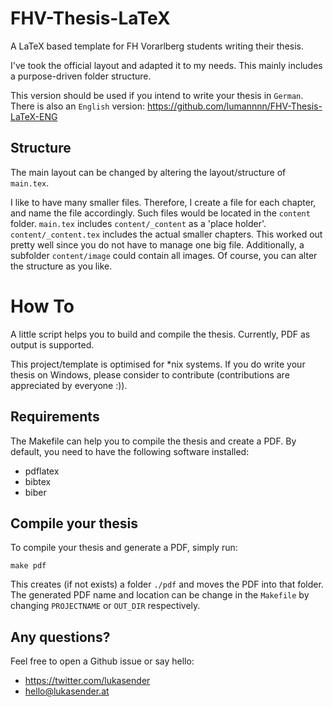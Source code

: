 FHV-Thesis-LaTeX
================

A LaTeX based template for FH Vorarlberg students writing their thesis.

I've took the official layout and adapted it to my needs. This mainly
includes a purpose-driven folder structure.

This version should be used if you intend to write your thesis in `German`.
There is also an `English` version: https://github.com/lumannnn/FHV-Thesis-LaTeX-ENG

Structure
---------

The main layout can be changed by altering the layout/structure of
``main.tex``.

I like to have many smaller files. Therefore, I create a file for each
chapter, and name the file accordingly. Such files would be located in the
``content`` folder. ``main.tex`` includes ``content/_content`` as a  'place
holder'. ``content/_content.tex`` includes the actual smaller chapters.
This worked out pretty well since you do not have to manage one big file.
Additionally, a subfolder ``content/image`` could contain all images.
Of course, you can alter the structure as you like.

How To
======

A little script helps you to build and compile the thesis. Currently, PDF
as output is supported.

This project/template is optimised for *nix systems. If you do write your
thesis on Windows, please consider to contribute (contributions are
appreciated by everyone :)).

Requirements
------------

The Makefile can help you to compile the thesis and create a PDF.
By default, you need to have the following software installed:

 - pdflatex
 - bibtex
 - biber

Compile your thesis
-------------------

To compile your thesis and generate a PDF, simply run:

    make pdf

This creates (if not exists) a folder ``./pdf`` and moves the PDF into that
folder. The generated PDF name and location can be change in the
``Makefile`` by changing `PROJECTNAME` or `OUT_DIR` respectively.


Any questions?
--------------

Feel free to open a Github issue or say hello:

- https://twitter.com/lukasender
- hello@lukasender.at

